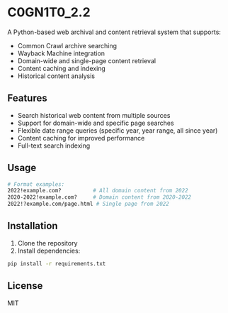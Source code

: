 # C0GN1T0_2.2

A Python-based web archival and content retrieval system that supports:
- Common Crawl archive searching
- Wayback Machine integration
- Domain-wide and single-page content retrieval
- Content caching and indexing
- Historical content analysis

## Features

- Search historical web content from multiple sources
- Support for domain-wide and specific page searches
- Flexible date range queries (specific year, year range, all since year)
- Content caching for improved performance
- Full-text search indexing

## Usage

```bash
# Format examples:
2022!example.com?          # All domain content from 2022
2020-2022!example.com?     # Domain content from 2020-2022
2022!?example.com/page.html # Single page from 2022
```

## Installation

1. Clone the repository
2. Install dependencies:
```bash
pip install -r requirements.txt
```

## License

MIT
